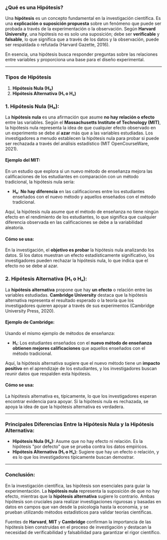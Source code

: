 ### **¿Qué es una Hipótesis?**
Una **hipótesis** es un concepto fundamental en la investigación científica. Es una **explicación o suposición propuesta** sobre un fenómeno que puede ser probada a través de la experimentación o la observación. Según **Harvard University**, una hipótesis no es solo una suposición; debe ser **verificable** y **falsable**, lo que significa que a través de los datos y la observación, puede ser respaldada o refutada (Harvard Gazette, 2016).

En esencia, una hipótesis busca responder preguntas sobre las relaciones entre variables y proporciona una base para el diseño experimental.

---

### **Tipos de Hipótesis**

1. **Hipótesis Nula (H₀)**
2. **Hipótesis Alternativa (H₁ o Hₐ)**

### **1. Hipótesis Nula (H₀):**
La **hipótesis nula** es una afirmación que asume **no hay relación o efecto** entre las variables. Según el **Massachusetts Institute of Technology (MIT)**, la hipótesis nula representa la idea de que cualquier efecto observado en un experimento se debe al **azar** más que a las variables estudiadas. Los investigadores a menudo establecen la hipótesis nula para probar si puede ser rechazada a través del análisis estadístico (MIT OpenCourseWare, 2021).

#### **Ejemplo del MIT**:
En un estudio que explora si un nuevo método de enseñanza mejora las calificaciones de los estudiantes en comparación con un método tradicional, la hipótesis nula sería:
- **H₀**: **No hay diferencia** en las calificaciones entre los estudiantes enseñados con el nuevo método y aquellos enseñados con el método tradicional.

Aquí, la hipótesis nula asume que el método de enseñanza no tiene ningún efecto en el rendimiento de los estudiantes, lo que significa que cualquier diferencia observada en las calificaciones se debe a la variabilidad aleatoria.

#### **Cómo se usa:**
En la investigación, el **objetivo es probar** la hipótesis nula analizando los datos. Si los datos muestran un efecto estadísticamente significativo, los investigadores pueden rechazar la hipótesis nula, lo que indica que el efecto no se debe al azar.

### **2. Hipótesis Alternativa (H₁ o Hₐ):**
La **hipótesis alternativa** propone que hay **un efecto** o relación entre las variables estudiadas. **Cambridge University** destaca que la hipótesis alternativa representa el resultado esperado o la teoría que los investigadores quieren apoyar a través de sus experimentos (Cambridge University Press, 2020).

#### **Ejemplo de Cambridge**:
Usando el mismo ejemplo de métodos de enseñanza:
- **H₁**: Los estudiantes enseñados con el **nuevo método de enseñanza obtienen mejores calificaciones** que aquellos enseñados con el método tradicional.

Aquí, la hipótesis alternativa sugiere que el nuevo método tiene un **impacto positivo** en el aprendizaje de los estudiantes, y los investigadores buscan reunir datos que respalden esta hipótesis.

#### **Cómo se usa:**
La hipótesis alternativa es, típicamente, lo que los investigadores esperan encontrar evidencia para apoyar. Si la hipótesis nula es rechazada, se apoya la idea de que la hipótesis alternativa es verdadera.

---

### **Principales Diferencias Entre la Hipótesis Nula y la Hipótesis Alternativa:**
- **Hipótesis Nula (H₀):** Asume que no hay efecto ni relación. Es la hipótesis "por defecto" que se prueba contra los datos empíricos.
- **Hipótesis Alternativa (H₁ o Hₐ):** Sugiere que hay un efecto o relación, y es lo que los investigadores típicamente buscan demostrar.

---

### **Conclusión:**
En la investigación científica, las hipótesis son esenciales para guiar la experimentación. La **hipótesis nula** representa la suposición de que no hay efecto, mientras que la **hipótesis alternativa** sugiere lo contrario. Ambas hipótesis son cruciales para realizar investigaciones rigurosas y basadas en datos en campos que van desde la psicología hasta la economía, y se prueban utilizando métodos estadísticos para validar teorías científicas.

Fuentes de **Harvard**, **MIT** y **Cambridge** confirman la importancia de las hipótesis bien construidas en el proceso de investigación y destacan la necesidad de verificabilidad y falsabilidad para garantizar el rigor científico.
